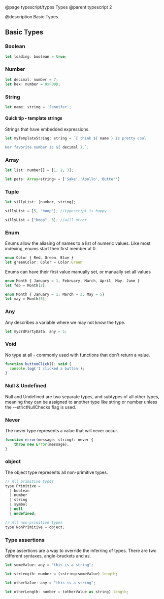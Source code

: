 @page typescript/types Types
@parent typescript 2

@description Basic Types.

## Basic Types

### Boolean

```javascript
let loading: boolean = true;
```

### Number

```javascript
let decimal: number = 7;
let hex: number = 0xF00D;
```

### String

```javascript
let name: string = 'Jennifer';
```

#### Quick tip - template strings

Strings that have embedded expressions.

```javascript
let myTemplateString: string = `I think ${ name } is pretty cool

Her favorite number is ${ decimal }.`;
```

### Array

```javascript
let list: number[] = [1, 2, 3];

let pets: Array<string> = ['Sake','Apollo','Butter']
```

### Tuple

```javascript
let sillyList: [number, string];

sillyList = [5, "boop"]; //typescript is happy

sillyList = ["boop", 5]; //will error
```

### Enum

Enums allow the aliasing of names to a list of numeric values. Like most indexing, enums start their first member at 0.

```javascript
enum Color { Red, Green, Blue }
let greenColor: Color = Color.Green
```

Enums can have their first value manually set, or manually set all values

```javascript
enum Month { January = 1, February, March, April, May, June }
let feb = Month[2];

enum Month { January = 1, March = 3, May = 5}
let may = Month[5];
```

### Any

Any describes a variable where we may not know the type.

```javascript
let my3rdPartyData: any = 5;
```

### Void

No type at all - commonly used with functions that don't return a value.

```javascript
function buttonClick(): void {
  console.log('I clicked a button');
}
```
### Null & Undefined

Null and Undefined are two separate types, and subtypes of all other types, meaning they can be assigned to another type like string or number unless the --strictNullChecks flag is used.

### Never

The never type represents a value that will never occur.

```javascript
function error(message: string): never {
    throw new Error(message);
}
```

### object

The object type represents all non-primitive types.

```javascript
// All primitive types
type Primitive =
  | boolean
  | number
  | string
  | symbol
  | null
  | undefined;

// All non-primitive types
type NonPrimitive = object;

```

### Type assertions

Type assertions are a way to override the inferring of types. There are two different syntaxes, angle-brackets and as.

```javascript
let someValue: any = "this is a string";

let strLength: number = (<string>someValue).length;

let otherValue: any = "this is a string";

let otherLength: number = (otherValue as string).length;
```
